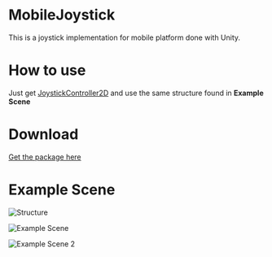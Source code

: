 # MobileJoystick
This is a joystick implementation for mobile platform done with Unity.

# How to use
Just get [JoystickController2D](Scripts/JoystickController2D.cs) and use the same structure found in **Example Scene**

# Download
[Get the package here](https://github.com/igorfel/MobileJoystick/releases)

# Example Scene

![Structure](http://image.ibb.co/gpN5XS/Example_Scene3.png)

![Example Scene](https://preview.ibb.co/hO7XcS/Example_Scene.png)


![Example Scene 2](https://preview.ibb.co/eJZOj7/Example_Scene2.png)
